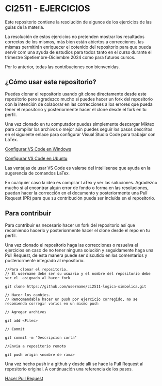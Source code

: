 # CI2511 - EJERCICIOS

Este repositorio contiene la resolución de algunos de los ejercicios de las guías de la materia.

La resolución de estos ejercicios no pretenden mostrar los resultados correctos de los mismos, más bien están abiertos a correcciones, las mismas permitirán enriquecer el cotenido del repositorio para que pueda servir com una ayuda de estudios para todos tanto en el curso durante el trimestre Spetiembre-Diciembre 2024 como para futuros cursos.

Por lo anterior, todas las contribuciones con bienvenidas.

## ¿Cómo usar este repositorio?

Puedes clonar el repositorio usando git clone directamente desde este repositorio pero agradezco mucho si puedes hacer un fork del repositorio con la intención de colaborar en las correcciones a los errores que pueda tener el repositorio y posteriormente hacer el clone desde el fork en tu perfil.

Una vez clonado en tu computador puedes simplemente descargar Miktex para compilar los archivos o mejor aún puedes seguir los pasos descritos en el siguiente enlace para configurar Visual Studio Code para trabajar con LaTex.

[Configurar VS Code en Windows](https://blog.jakelee.co.uk/getting-latex-working-in-vscode-on-windows/)

[Configurar VS Code en Ubuntu](https://nevalsar.hashnode.dev/compiling-latex-with-ubuntu-and-visual-studio-code)

Las ventajas de usar VS Code es valerse del intellisense que ayuda en la sugerencia de comandos LaTex.

En cualquier caso la idea es compilar LaTex y ver las soluciones. Agradezco mucho si al encontrar algún error de fondo o forma en las resoluciones, puedan hacer la corrección en el documento y posteriormente una Pull Request (PR) para que su contribución pueda ser incluída en el repositorio.

## Para contribuir

Para contribuir es necesario hacer un fork del repositorio así que recomiendo hacerlo y posteriormente hacer el clone desde el repo en tu perfil.

Una vez clonado el repositorio haga las correcciones o resuelva el ejercicios en caso de no tener ninguna solución y seguidamente haga una Pull Request, de esta manera puede ser discutido en los comentarios y  posteriormente integrado al repositorio.

```
//Para clonar el repositorio. 
// El username debe ser su usuario y el nombre del repositorio debe ser el  asignado al hacer fork

git clone https://github.com/username/ci2511-logica-simbolica.git

// Hacer los cambios.
// Remcomendable hacer un push por ejercicio corregido, no se recomienda corregir varios en un mismo push

// Agregar archivos

git add <Files>

// Commit

git commit -m "Descripcion corta"

//Envia a repositorio remoto

git push origin <nombre de rama>
```

Una vez hecho push ir a github y desde allí se hace la Pull Request al repositorio original. A continuación una referencia de los pasos.

[Hacer Pull Request](https://www.freecodecamp.org/espanol/news/como-hacer-tu-primer-pull-request-en-github/)
